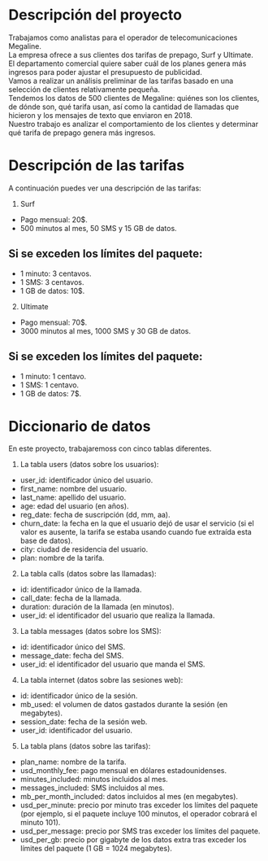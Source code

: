 # Descripción del proyecto
Trabajamos como analistas para el operador de telecomunicaciones Megaline.   
La empresa ofrece a sus clientes dos tarifas de prepago, Surf y Ultimate.   
El departamento comercial quiere saber cuál de los planes genera más ingresos para poder ajustar el presupuesto de publicidad.  
Vamos a realizar un análisis preliminar de las tarifas basado en una selección de clientes relativamente pequeña.   
Tendemos los datos de 500 clientes de Megaline: quiénes son los clientes, de dónde son, qué tarifa usan, así como la cantidad de llamadas que hicieron y los mensajes de texto que enviaron en 2018.   
Nuestro trabajo es analizar el comportamiento de los clientes y determinar qué tarifa de prepago genera más ingresos. 

# Descripción de las tarifas

A continuación puedes ver una descripción de las tarifas:
1. Surf
- Pago mensual: 20$.
- 500 minutos al mes, 50 SMS y 15 GB de datos.
## Si se exceden los límites del paquete:
- 1 minuto: 3 centavos.
- 1 SMS: 3 centavos.
- 1 GB de datos: 10$.
2. Ultimate
- Pago mensual: 70$.
- 3000 minutos al mes, 1000 SMS y 30 GB de datos.
## Si se exceden los límites del paquete:
- 1 minuto: 1 centavo.
- 1 SMS: 1 centavo.
- 1 GB de datos: 7$.
# Diccionario de datos
En este proyecto, trabajaremoss con cinco tablas diferentes.
1. La tabla users (datos sobre los usuarios):
 
- user_id: identificador único del usuario.
- first_name: nombre del usuario.
- last_name: apellido del usuario.
- age: edad del usuario (en años).
- reg_date: fecha de suscripción (dd, mm, aa).
- churn_date: la fecha en la que el usuario dejó de usar el servicio (si el valor es ausente, la tarifa se estaba usando cuando fue extraída esta base de datos).
- city: ciudad de residencia del usuario.
- plan: nombre de la tarifa.
2. La tabla calls (datos sobre las llamadas):
 
- id: identificador único de la llamada.
- call_date: fecha de la llamada.
- duration: duración de la llamada (en minutos).
- user_id: el identificador del usuario que realiza la llamada.
3. La tabla messages (datos sobre los SMS):
 
- id: identificador único del SMS.
- message_date: fecha del SMS.
- user_id: el identificador del usuario que manda el SMS.
4. La tabla internet (datos sobre las sesiones web):
 
- id: identificador único de la sesión.
- mb_used: el volumen de datos gastados durante la sesión (en megabytes).
- session_date: fecha de la sesión web.
- user_id: identificador del usuario.
5. La tabla plans (datos sobre las tarifas):
 
- plan_name: nombre de la tarifa.
- usd_monthly_fee: pago mensual en dólares estadounidenses.
- minutes_included: minutos incluidos al mes.
- messages_included: SMS incluidos al mes.
- mb_per_month_included: datos incluidos al mes (en megabytes).
- usd_per_minute: precio por minuto tras exceder los límites del paquete (por ejemplo, si el paquete incluye 100 minutos, el operador cobrará el minuto 101).
- usd_per_message: precio por SMS tras exceder los límites del paquete.
- usd_per_gb: precio por gigabyte de los datos extra tras exceder los límites del paquete (1 GB = 1024 megabytes).